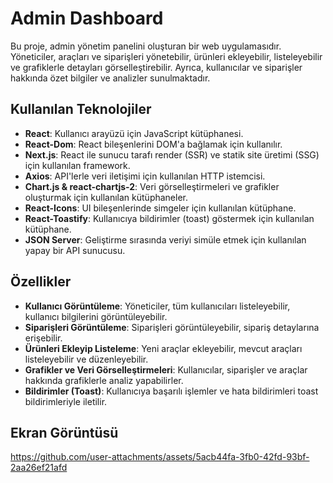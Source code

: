 # Admin Dashboard

Bu proje, admin yönetim panelini oluşturan bir web uygulamasıdır. Yöneticiler, araçları ve siparişleri yönetebilir, ürünleri ekleyebilir, listeleyebilir ve grafiklerle detayları görselleştirebilir. Ayrıca, kullanıcılar ve siparişler hakkında özet bilgiler ve analizler sunulmaktadır.

## Kullanılan Teknolojiler

- **React**: Kullanıcı arayüzü için JavaScript kütüphanesi.
- **React-Dom**: React bileşenlerini DOM'a bağlamak için kullanılır.
- **Next.js**: React ile sunucu tarafı render (SSR) ve statik site üretimi (SSG) için kullanılan framework.
- **Axios**: API'lerle veri iletişimi için kullanılan HTTP istemcisi.
- **Chart.js & react-chartjs-2**: Veri görselleştirmeleri ve grafikler oluşturmak için kullanılan kütüphaneler.
- **React-Icons**: UI bileşenlerinde simgeler için kullanılan kütüphane.
- **React-Toastify**: Kullanıcıya bildirimler (toast) göstermek için kullanılan kütüphane.
- **JSON Server**: Geliştirme sırasında veriyi simüle etmek için kullanılan yapay bir API sunucusu.

## Özellikler

- **Kullanıcı Görüntüleme**: Yöneticiler, tüm kullanıcıları listeleyebilir, kullanıcı bilgilerini görüntüleyebilir.
- **Siparişleri Görüntüleme**: Siparişleri görüntüleyebilir, sipariş detaylarına erişebilir.
- **Ürünleri Ekleyip Listeleme**: Yeni araçlar ekleyebilir, mevcut araçları listeleyebilir ve düzenleyebilir.
- **Grafikler ve Veri Görselleştirmeleri**: Kullanıcılar, siparişler ve araçlar hakkında grafiklerle analiz yapabilirler.
- **Bildirimler (Toast)**: Kullanıcıya başarılı işlemler ve hata bildirimleri toast bildirimleriyle iletilir.


## Ekran Görüntüsü



https://github.com/user-attachments/assets/5acb44fa-3fb0-42fd-93bf-2aa26ef21afd

